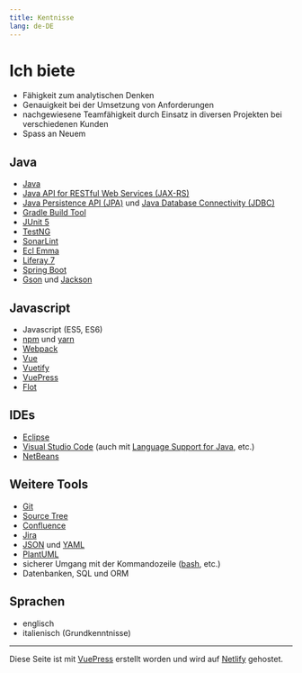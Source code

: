 ```yaml
---
title: Kentnisse
lang: de-DE
---
```


# Ich biete

* Fähigkeit zum analytischen Denken
* Genauigkeit bei der Umsetzung von Anforderungen
* nachgewiesene Teamfähigkeit durch Einsatz in diversen Projekten bei verschiedenen Kunden
* Spass an Neuem

## Java

* [Java](http://www.oracle.com/technetwork/java/javase/downloads/index.html)
* [Java API for RESTful Web Services (JAX-RS)](https://docs.oracle.com/javaee/6/tutorial/doc/giepu.html)
* [Java Persistence API (JPA)](http://www.oracle.com/technetwork/java/javaee/tech/persistence-jsp-140049.html) und [Java Database Connectivity (JDBC)](http://www.oracle.com/technetwork/java/javase/jdbc/index.html)
* [Gradle Build Tool](https://gradle.org/)
* [JUnit 5](https://junit.org/junit5/)
* [TestNG](https://testng.org/doc/index.html)
* [SonarLint](https://www.sonarlint.org/eclipse/)
* [Ecl Emma](https://www.eclemma.org/)
* [Liferay 7](https://community.liferay.com/de/blogs/-/blogs/liferay-portal-7-0-ce-release)
* [Spring Boot](https://spring.io/projects/spring-boot)
* [Gson](https://github.com/google/gson) und [Jackson](https://github.com/FasterXML/jackson)

## Javascript

* Javascript (ES5, ES6)
* [npm](https://www.npmjs.com/) und [yarn](https://yarnpkg.com/lang/en/)
* [Webpack](https://webpack.js.org/)
* [Vue](https://vuejs.org/)
* [Vuetify](https://vuetifyjs.com/en/)
* [VuePress](https://vuepress.vuejs.org/)
* [Flot](https://www.flotcharts.org/)

## IDEs

* [Eclipse](https://www.eclipse.org/)
* [Visual Studio Code](https://code.visualstudio.com/) (auch mit [Language Support for Java](https://code.visualstudio.com/docs/languages/java), etc.)
* [NetBeans](https://netbeans.org/)

## Weitere Tools

* [Git](https://git-scm.com/)
* [Source Tree](https://www.sourcetreeapp.com/)
* [Confluence](https://de.atlassian.com/software/confluence)
* [Jira](https://de.atlassian.com/software/jira)
* [JSON](https://www.json.org/) und [YAML](http://yaml.org/)
* [PlantUML](http://plantuml.com/)
* sicherer Umgang mit der Kommandozeile ([bash](https://www.gnu.org/software/bash/), etc.)
* Datenbanken, SQL und ORM

## Sprachen

* englisch
* italienisch (Grundkenntnisse)

---

Diese Seite ist mit [VuePress](https://vuepress.vuejs.org/) erstellt worden und
wird auf [Netlify](https://www.netlify.com/) gehostet.